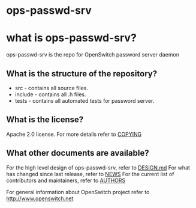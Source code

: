 # ops-passwd-srv

# what is ops-passwd-srv?
ops-passwd-srv is the repo for OpenSwitch password server daemon

## What is the structure of the repository?
* src - contains all source files.
* include - contains all .h files.
* tests - contains all automated tests for password server.

## What is the license?
Apache 2.0 license. For more details refer to [COPYING](http://git.openswitch.net/cgit/openswitch/ops-passwd-srv/tree/COPYING)

## What other documents are available?
For the high level design of ops-passwd-srv, refer to [DESIGN.md](http://git.openswitch.net/cgit/openswitch/ops-passwd-srv/tree/DESIGN.md)
For what has changed since last release, refer to [NEWS](http://git.openswitch.net/cgit/openswitch/ops-passwd-srv/tree/NEWS)
For the current list of contributors and maintainers, refer to [AUTHORS](http://git.openswitch.net/cgit/openswitch/ops-passwd-srv/tree/AUTHORS)

For general information about OpenSwitch project refer to http://www.openswitch.net
